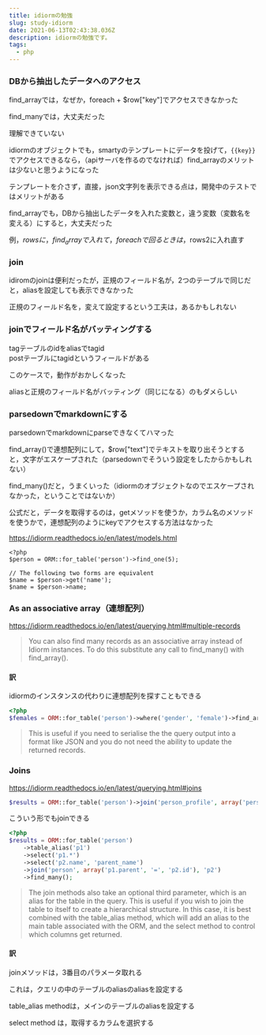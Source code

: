 ```yaml
---
title: idiormの勉強
slug: study-idiorm
date: 2021-06-13T02:43:38.036Z
description: idiormの勉強です。
tags:
  - php
---
```

### DBから抽出したデータへのアクセス

find_arrayでは，なぜか，foreach + $row["key"]でアクセスできなかった

find_manyでは，大丈夫だった

理解できていない

idiormのオブジェクトでも，smartyのテンプレートにデータを投げて，`{{key}}`でアクセスできるなら，（apiサーバを作るのでなければ）find_arrayのメリットは少ないと思うようになった

テンプレートを介さず，直接，json文字列を表示できる点は，開発中のテストではメリットがある

find_arrayでも，DBから抽出したデータを入れた変数と，違う変数（変数名を変える）にすると，大丈夫だった

例，$rowsに，find_arrayで入れて，foreachで回るときは，$rows2に入れ直す


### join

idiromのjoinは便利だったが，正規のフィールド名が，2つのテーブルで同じだと，aliasを設定しても表示できなかった

正規のフィールド名を，変えて設定するという工夫は，あるかもしれない

### joinでフィールド名がバッティングする

tagテーブルのidをaliasでtagid  
postテーブルにtagidというフィールドがある

このケースで，動作がおかしくなった

aliasと正規のフィールド名がバッティング（同じになる）のもダメらしい

### parsedownでmarkdownにする

parsedownでmarkdownにparseできなくてハマった

find_array()で連想配列にして，$row["text"]でテキストを取り出そうとすると，文字がエスケープされた（parsedownでそういう設定をしたからかもしれない）

find_many()だと，うまくいった（idiormのオブジェクトなのでエスケープされなかった，ということではないか）

公式だと，データを取得するのは，getメソッドを使うか，カラム名のメソッドを使うかで，連想配列のようにkeyでアクセスする方法はなかった

<https://idiorm.readthedocs.io/en/latest/models.html>

```
<?php
$person = ORM::for_table('person')->find_one(5);

// The following two forms are equivalent
$name = $person->get('name');
$name = $person->name;
```
### As an associative array（連想配列）

<https://idiorm.readthedocs.io/en/latest/querying.html#multiple-records>


>You can also find many records as an associative array instead of Idiorm instances. To do this substitute any call to find_many() with find_array().


#### 訳

idiormのインスタンスの代わりに連想配列を探すこともできる

```php
<?php
$females = ORM::for_table('person')->where('gender', 'female')->find_array();
```


>This is useful if you need to serialise the the query output into a format like JSON and you do not need the ability to update the returned records.

### Joins

<https://idiorm.readthedocs.io/en/latest/querying.html#joins>

```php
$results = ORM::for_table('person')->join('person_profile', array('person.id', '=', 'person_profile.person_id'))->find_many();
```

こういう形でもjoinできる

```php
<?php
$results = ORM::for_table('person')
    ->table_alias('p1')
    ->select('p1.*')
    ->select('p2.name', 'parent_name')
    ->join('person', array('p1.parent', '=', 'p2.id'), 'p2')
    ->find_many();
```

>The join methods also take an optional third parameter, which is an alias for the table in the query. This is useful if you wish to join the table to itself to create a hierarchical structure. In this case, it is best combined with the table_alias method, which will add an alias to the main table associated with the ORM, and the select method to control which columns get returned.

#### 訳

joinメソッドは，3番目のパラメータ取れる

これは，クエリの中のテーブルのaliasのaliasを設定する

table_alias methodは，メインのテーブルのaliasを設定する

select method は，取得するカラムを選択する


